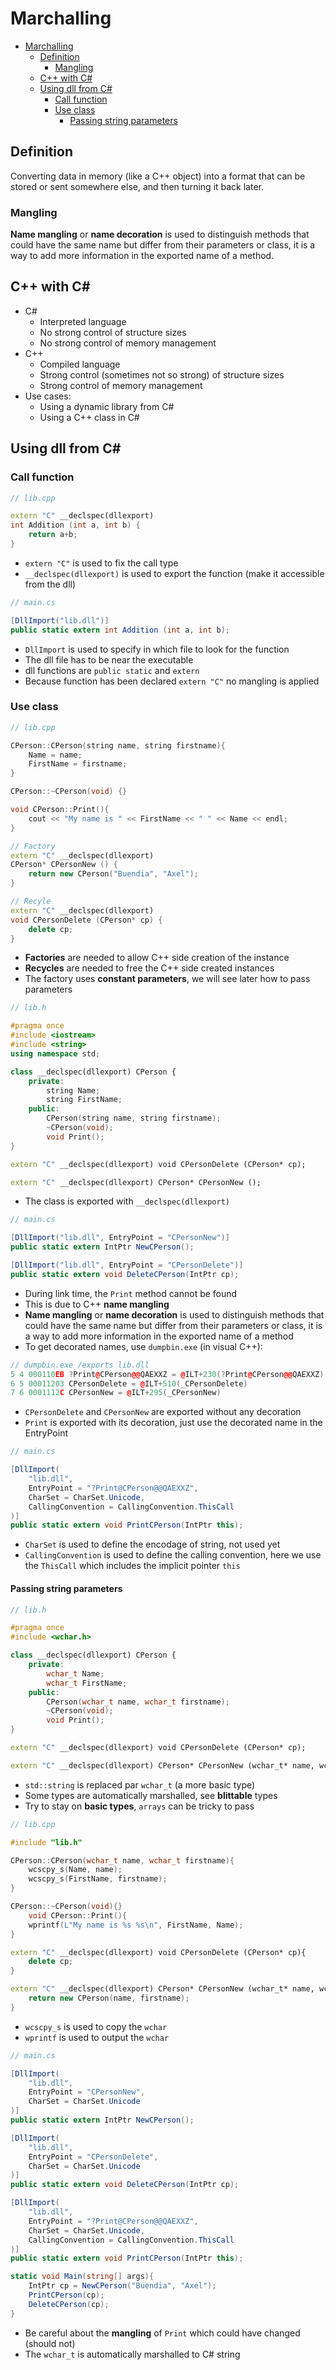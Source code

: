 # Marchalling
- [Marchalling](#marchalling)
  - [Definition](#definition)
    - [Mangling](#mangling)
  - [C++ with C#](#c-with-c)
  - [Using dll from C#](#using-dll-from-c)
    - [Call function](#call-function)
    - [Use class](#use-class)
      - [Passing string parameters](#passing-string-parameters)

## Definition
Converting data in memory (like a C++ object) into a format that can be stored or sent somewhere else, and then turning it back later.

### Mangling
**Name mangling** or **name decoration** is used to distinguish methods that could have the same name but differ from their parameters or class, it is a way to add more information in the exported name of a method.

## C++ with C#
- C#
    - Interpreted language
    - No strong control of structure sizes
    - No strong control of memory management
- C++
    - Compiled language
    - Strong control (sometimes not so strong) of structure sizes
    - Strong control of memory management
- Use cases:
    - Using a dynamic library from C#
    - Using a C++ class in C#

## Using dll from C#
### Call function
```cpp
// lib.cpp

extern "C" __declspec(dllexport)
int Addition (int a, int b) {
    return a+b;
}
```
- `extern "C"` is used to fix the call type
- `__declspec(dllexport)` is used to export the function (make it accessible from the
dll)

```cs
// main.cs

[DllImport("lib.dll")]
public static extern int Addition (int a, int b);
```
- `DllImport` is used to specify in which file to look for the function
- The dll file has to be near the executable
- dll functions are `public static` and `extern`
- Because function has been declared `extern "C"` no mangling is applied

### Use class
```cpp
// lib.cpp

CPerson::CPerson(string name, string firstname){
    Name = name;
    FirstName = firstname;
}

CPerson::~CPerson(void) {}

void CPerson::Print(){
    cout << "My name is " << FirstName << " " << Name << endl;
}

// Factory
extern "C" __declspec(dllexport)
CPerson* CPersonNew () {
    return new CPerson("Buendia", "Axel");
}

// Recyle
extern "C" __declspec(dllexport)
void CPersonDelete (CPerson* cp) {
    delete cp;
} 

```

- **Factories** are needed to allow C++ side creation of the instance
- **Recycles** are needed to free the C++ side created instances
- The factory uses **constant parameters**, we will see later how to pass parameters

```cpp
// lib.h

#pragma once
#include <iostream>
#include <string>
using namespace std;

class __declspec(dllexport) CPerson {
    private:
        string Name;
        string FirstName;
    public:
        CPerson(string name, string firstname);
        ~CPerson(void);
        void Print();
}

extern "C" __declspec(dllexport) void CPersonDelete (CPerson* cp);

extern "C" __declspec(dllexport) CPerson* CPersonNew ();
```
- The class is exported with `__declspec(dllexport)`


```cs
// main.cs

[DllImport("lib.dll", EntryPoint = "CPersonNew")]
public static extern IntPtr NewCPerson();

[DllImport("lib.dll", EntryPoint = "CPersonDelete")]
public static extern void DeleteCPerson(IntPtr cp);
```

- During link time, the `Print` method cannot be found
- This is due to C++ **name mangling**
- **Name mangling** or **name decoration** is used to distinguish methods that could have the same name but differ from their parameters or class, it is a way to add more information in the exported name of a method
- To get decorated names, use `dumpbin.exe` (in visual C++):
```cpp
// dumpbin.exe /exports lib.dll
5 4 000110EB ?Print@CPerson@@QAEXXZ = @ILT+230(?Print@CPerson@@QAEXXZ)
6 5 00011203 CPersonDelete = @ILT+510(_CPersonDelete)
7 6 0001112C CPersonNew = @ILT+295(_CPersonNew)
```
- `CPersonDelete` and `CPersonNew` are exported without any decoration
- `Print` is exported with its decoration, just use the decorated name in the EntryPoint

```cs
// main.cs

[DllImport(
    "lib.dll", 
    EntryPoint = "?Print@CPerson@@QAEXXZ", 
    CharSet = CharSet.Unicode, 
    CallingConvention = CallingConvention.ThisCall
)]
public static extern void PrintCPerson(IntPtr this);
```
- `CharSet` is used to define the encodage of string, not used yet
- `CallingConvention` is used to define the calling convention, here we use the `ThisCall` which includes the implicit pointer `this`


#### Passing string parameters
```cpp
// lib.h

#pragma once
#include <wchar.h>

class __declspec(dllexport) CPerson {
    private:
        wchar_t Name;
        wchar_t FirstName;
    public:
        CPerson(wchar_t name, wchar_t firstname);
        ~CPerson(void);
        void Print();
}

extern "C" __declspec(dllexport) void CPersonDelete (CPerson* cp);

extern "C" __declspec(dllexport) CPerson* CPersonNew (wchar_t* name, wchar_t* firstname);
```
- `std::string` is replaced par `wchar_t` (a more basic type)
- Some types are automatically marshalled, see **blittable** types
- Try to stay on **basic types**, `arrays` can be tricky to pass

```cpp
// lib.cpp

#include "lib.h"

CPerson::CPerson(wchar_t name, wchar_t firstname){
    wcscpy_s(Name, name);
    wcscpy_s(FirstName, firstname);
}

CPerson::~CPerson(void){}
    void CPerson::Print(){
    wprintf(L"My name is %s %s\n", FirstName, Name);
}

extern "C" __declspec(dllexport) void CPersonDelete (CPerson* cp){
    delete cp;
}

extern "C" __declspec(dllexport) CPerson* CPersonNew (wchar_t* name, wchar_t* firstname){
    return new CPerson(name, firstname);
}

```

- `wcscpy_s` is used to copy the `wchar`
- `wprintf` is used to output the `wchar` 

```cs
// main.cs

[DllImport(
    "lib.dll", 
    EntryPoint = "CPersonNew", 
    CharSet = CharSet.Unicode
)]
public static extern IntPtr NewCPerson();

[DllImport(
    "lib.dll",
    EntryPoint = "CPersonDelete", 
    CharSet = CharSet.Unicode
)]
public static extern void DeleteCPerson(IntPtr cp);

[DllImport(
    "lib.dll", 
    EntryPoint = "?Print@CPerson@@QAEXXZ",
    CharSet = CharSet.Unicode,
    CallingConvention = CallingConvention.ThisCall
)]
public static extern void PrintCPerson(IntPtr this);

static void Main(string[] args){
    IntPtr cp = NewCPerson("Buendia", "Axel");
    PrintCPerson(cp);
    DeleteCPerson(cp);
}
```

- Be careful about the **mangling** of `Print` which could have changed (should not)
- The `wchar_t` is automatically marshalled to C# string